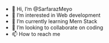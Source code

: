 - 👋 Hi, I’m @SarfarazMeyo
- 👀 I’m interested in Web development
- 🌱 I’m currently learning Mern Stack 
- 💞️ I’m looking to collaborate on coding
- 📫 How to reach me 

<!---
SarfarazMeyo/SarfarazMeyo is a ✨ special ✨ repository because its `README.md` (this file) appears on your GitHub profile.
You can click the Preview link to take a look at your changes.
--->
